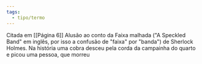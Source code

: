 ```yaml
---
tags:
  - tipo/termo
---
```

Citada em [[Página 6]]
Alusão ao conto da Faixa malhada ("A Speckled Band" em inglês, por isso a confusão de "faixa" por "banda") de Sherlock Holmes. Na história uma cobra desceu pela corda da campainha do quarto e picou uma pessoa, que morreu